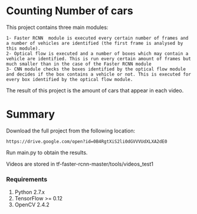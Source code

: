 # Counting Number of cars

This project contains three main modules:

	1- Faster RCNN  module is executed every certain number of frames and a number of vehicles are identified (the first frame is analysed by this module).
	2- Optical flow is executed and a number of boxes which may contain a vehicle are identified. This is run every certain amount of frames but much smaller than in the case of the Faster RCNN module
	3- CNN module checks the boxes identified by the optical flow module and decides if the box contains a vehicle or not. This is executed for every box identified by the optical flow module.


The result of this project is the amount of cars that appear in each video.

# Summary

Download the full project from the following location:

	https://drive.google.com/open?id=0B4RgtXiS2li0dGVVVUdXLXA2dE0

Run main.py to obtain the results.
	
Videos are stored in tf-faster-rcnn-master/tools/videos_test1


### Requirements
1. Python 2.7.x
2. TensorFlow >= 0.12
3. OpenCV 2.4.2

